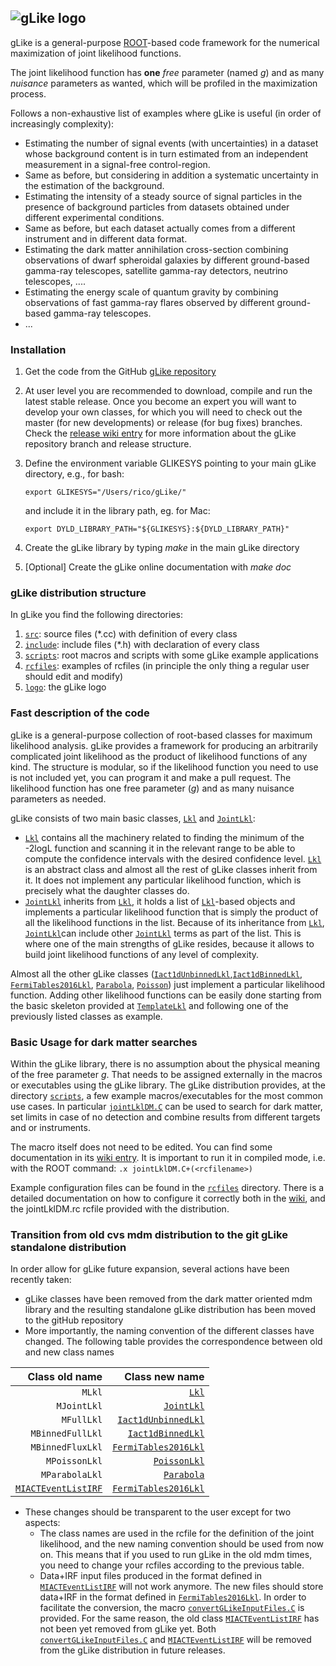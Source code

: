 ![gLike logo](https://github.com/javierrico/gLike/raw/master/logo/gLike_logo_small.png "gLike logo")
------------------------------------------------------------------------------------------------

gLike is a general-purpose [ROOT](root.cern.ch)-based code framework for the numerical maximization of joint likelihood functions.

The joint likelihood function has **one** *free* parameter (named _g_) and as many *nuisance* parameters as wanted, which will be profiled in the  maximization process. 

Follows a non-exhaustive list of examples where gLike is useful (in order of increasingly complexity):

 - Estimating the number of signal events (with uncertainties) in a dataset whose background content is in turn estimated from an independent measurement in a signal-free control-region.
 - Same as before, but considering in addition a systematic uncertainty in the estimation of the background. 
 - Estimating the intensity of a steady source of signal particles in the presence of background particles from datasets obtained under different experimental conditions.
 - Same as before, but each dataset actually comes from a different instrument and in different data format.
 - Estimating the dark matter annihilation cross-section combining observations of dwarf spheroidal galaxies by different ground-based gamma-ray telescopes, satellite gamma-ray detectors, neutrino telescopes, ....
 - Estimating the energy scale of quantum gravity by combining observations of fast gamma-ray flares observed by different ground-based gamma-ray telescopes.
 - ...
 
### Installation
1. Get the code from the GitHub [gLike repository](https://github.com/javierrico/gLike)
2. At user level you are recommended to download, compile and run the latest stable release. Once you become an expert you will want to develop your own classes, for which you will need to check out the master (for new developments) or release (for bug fixes) branches. Check the [release wiki entry](https://github.com/javierrico/gLike/wiki/Branch-releases-log) for more information about the gLike repository branch and release structure.
3. Define the environment variable GLIKESYS pointing to your main gLike directory, e.g., for bash:

    `export GLIKESYS="/Users/rico/gLike/"`

    and include it in the library path, eg. for Mac:

      `export DYLD_LIBRARY_PATH="${GLIKESYS}:${DYLD_LIBRARY_PATH}"`
4. Create the gLike library by typing _make_ in the main gLike directory
5. [Optional] Create the gLike online documentation with _make doc_

### gLike distribution structure
In gLike you find the following directories:
1. [`src`](https://github.com/javierrico/gLike/tree/master/src): source files (*.cc) with definition of every class
2. [`include`](https://github.com/javierrico/gLike/tree/master/include): include files (*.h) with declaration of every class 
3. [`scripts`](https://github.com/javierrico/gLike/tree/master/scripts): root macros and scripts with some gLike example applications
4. [`rcfiles`](https://github.com/javierrico/gLike/tree/master/rcfiles): examples of rcfiles (in principle the only thing a regular user should edit and modify)
5. [`logo`](https://github.com/javierrico/gLike/tree/master/logo): the gLike logo

### Fast description of the code
 gLike is a general-purpose collection of root-based classes for maximum likelihood analysis. gLike provides a framework for producing an arbitrarily complicated joint likelihood as the product of likelihood functions of any kind. The structure is modular, so if the likelihood function you need to use is not included yet, you can program it and make a pull request. The likelihood function has one free parameter (_g_) and as many nuisance parameters as needed.
 
gLike consists of two main basic classes, [`Lkl`](https://github.com/javierrico/gLike/blob/master/include/Lkl.h)
      and [`JointLkl`](https://github.com/javierrico/gLike/blob/master/include/JointLkl.h):
-  [`Lkl`](https://github.com/javierrico/gLike/blob/master/include/Lkl.h) contains all the machinery related to finding the minimum of the -2logL function and scanning it in the relevant range to be able to compute the confidence intervals with the desired confidence level. [`Lkl`](https://github.com/javierrico/gLike/blob/master/include/Lkl.h) is an abstract class and almost all the rest of gLike classes inherit from it. It does not implement any particular likelihood function, which is precisely what the daughter classes do.
- [`JointLkl`](https://github.com/javierrico/gLike/blob/master/include/JointLkl.h) inherits from [`Lkl`](https://github.com/javierrico/gLike/blob/master/include/Lkl.h), it holds a list of [`Lkl`](https://github.com/javierrico/gLike/blob/master/include/Lkl.h)-based objects and implements a particular likelihood function that is simply the product of all the likelihood functions in the list. Because of its inheritance from [`Lkl`](https://github.com/javierrico/gLike/blob/master/include/Lkl.h), [`JointLkl`](https://github.com/javierrico/gLike/blob/master/include/JointLkl.h)can include other [`JointLkl`](https://github.com/javierrico/gLike/blob/master/include/JointLkl.h) terms as part of the list. This is where one of the main strengths of gLike resides, because it allows to build joint likelihood functions of any level of complexity. 
 
 Almost all the other gLike classes ([`Iact1dUnbinnedLkl`](https://github.com/javierrico/gLike/blob/master/include/Iact1dUnbinnedLkl.h),[`Iact1dBinnedLkl`](https://github.com/javierrico/gLike/blob/master/include/Iact1dBinnedLkl.h), [`FermiTables2016Lkl`](https://github.com/javierrico/gLike/blob/master/include/FermiTables2016Lkl.h),  [`Parabola`](https://github.com/javierrico/gLike/blob/master/include/Parabola.h), [`Poisson`](https://github.com/javierrico/gLike/blob/master/include/PoissonLkl.h)) just implement a particular likelihood function. Adding other likelihood functions can be easily done starting from the basic skeleton provided at [`TemplateLkl`](https://github.com/javierrico/gLike/blob/master/include/TemplateLkl.h) and following one of the previously listed classes as example.

### Basic Usage for dark matter searches
Within the gLike library, there is no assumption about the physical meaning of the free parameter _g_. That needs to be assigned externally in the macros or executables using the gLike library.
The gLike distribution provides, at the directory [`scripts`](https://github.com/javierrico/gLike/tree/master/scripts), a few example macros/executables for the most common use cases. In particular [`jointLklDM.C`](https://github.com/javierrico/gLike/blob/master/scripts/jointLklDM.C) can be used to search for dark matter, set limits in case of no detection and combine results from different targets and or instruments. 

The macro itself does not need to be edited. You can find some documentation in its [wiki entry](https://github.com/javierrico/gLike/wiki/jointLklDM.C). It is important to run it in compiled mode, i.e. with the ROOT command:
 `.x jointLklDM.C+(<rcfilename>)`

Example configuration files can be found in the [`rcfiles`](https://github.com/javierrico/gLike/tree/master/rcfiles) directory. There is a detailed documentation on how to configure it correctly both in the [wiki](https://github.com/javierrico/gLike/wiki/rc-files-for-jointLklDM.C), and the jointLklDM.rc rcfile provided with the distribution. 


### Transition from old cvs mdm distribution to the git gLike standalone distribution

In order allow for gLike future expansion, several actions have been recently taken:
- gLike classes have been removed from the dark matter oriented mdm library and the resulting standalone gLike distribution has been moved to the gitHub repository
- More importantly, the naming convention of the different classes have changed. The following table provides the correspondence between old and new class names


 |Class old name| Class new name|
  |----:|-----:|
  |`MLkl`  | [`Lkl`](https://github.com/javierrico/gLike/blob/master/include/Lkl.h) |
  |`MJointLkl`  | [`JointLkl`](https://github.com/javierrico/gLike/blob/master/include/JointLkl.h) |
  |`MFullLkl`  | [`Iact1dUnbinnedLkl`](https://github.com/javierrico/gLike/blob/master/include/Iact1dUnbinnedLkl.h) |
  |`MBinnedFullLkl`  | [`Iact1dBinnedLkl`](https://github.com/javierrico/gLike/blob/master/include/Iact1dBinnedLkl.h) |
  |`MBinnedFluxLkl`  | [`FermiTables2016Lkl`](https://github.com/javierrico/gLike/blob/master/include/FermiTables2016Lkl.h) |
  |`MPoissonLkl`  | [`PoissonLkl`](https://github.com/javierrico/gLike/blob/master/include/PoissonLkl.h) |
  |`MParabolaLkl`  | [`Parabola`](https://github.com/javierrico/gLike/blob/master/include/Parabola.h) |
  |[`MIACTEventListIRF`](https://github.com/javierrico/gLike/blob/master/include/MIACTEventListIRF.h)|[`FermiTables2016Lkl`](https://github.com/javierrico/gLike/blob/master/include/IactEventListIrf.h)| 


- These changes should be transparent to the user except for two aspects:
	- The class names are used in the rcfile for the definition of the joint likelihood, and the new naming convention should be used from now on. This means that if you used to run gLike in the old mdm times, you need to change your rcfiles according to the previous table.
	- Data+IRF input files produced in the format defined in [`MIACTEventListIRF`](https://github.com/javierrico/gLike/blob/master/include/MIACTEventListIRF.h) will not work anymore. The new files should store data+IRF in the format defined in [`FermiTables2016Lkl`](https://github.com/javierrico/gLike/blob/master/include/IactEventListIrf.h). In order to facilitate the conversion, the macro [`convertGLikeInputFiles.C`](https://github.com/javierrico/gLike/blob/master/scripts/convertGLikeInputFiles.C) is provided. For the same reason, the old class [`MIACTEventListIRF`](https://github.com/javierrico/gLike/blob/master/include/MIACTEventListIRF.h) has not been yet removed from gLike yet. Both [`convertGLikeInputFiles.C`](https://github.com/javierrico/gLike/blob/master/scripts/convertGLikeInputFiles.C) and [`MIACTEventListIRF`](https://github.com/javierrico/gLike/blob/master/include/MIACTEventListIRF.h) will be removed from the gLike distribution in future releases.
